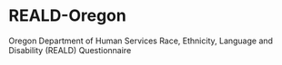 # REALD-Oregon
Oregon Department of Human Services Race, Ethnicity, Language and Disability (REALD) Questionnaire 
